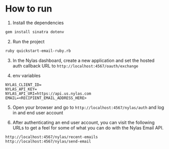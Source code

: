 # How to run

1. Install the dependencies

```bash
gem install sinatra dotenv
```

2. Run the project

```bash
ruby quickstart-email-ruby.rb
```

3. In the Nylas dashboard, create a new application and set the hosted auth callback URL to `http://localhost:4567/oauth/exchange`

4. env variables

```env
NYLAS_CLIENT_ID=
NYLAS_API_KEY=
NYLAS_API_URI=https://api.us.nylas.com
EMAIL=<RECIPIENT_EMAIL_ADDRESS_HERE>
```

5. Open your browser and go to `http://localhost:4567/nylas/auth` and log in and end user account

6. After authenticating an end user account, you can visit the following URLs to get a feel for some of what you can do with the Nylas Email API.

```text
http://localhost:4567/nylas/recent-emails
http://localhost:4567/nylas/send-email
```
